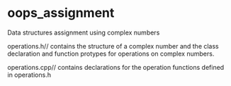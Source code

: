 # oops_assignment
Data structures assignment using complex numbers

operations.h//
contains the structure of a complex number and the class declaration and function protypes for operations on complex numbers.

operations.cpp//
contains declarations for the operation functions defined in operations.h

